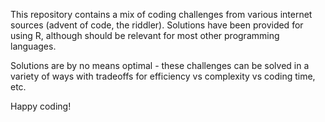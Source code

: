 This repository contains a mix of coding challenges from various internet sources (advent of code, the riddler).
Solutions have been provided for using R, although should be relevant for most other programming languages.

Solutions are by no means optimal - these challenges can be solved in a variety of ways with tradeoffs for efficiency vs complexity vs coding time, etc.

Happy coding!
